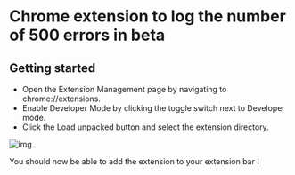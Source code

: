 # Chrome extension to log the number of 500 errors in beta

## Getting started

- Open the Extension Management page by navigating to chrome://extensions.
- Enable Developer Mode by clicking the toggle switch next to Developer mode.
- Click the Load unpacked button and select the extension directory.


![img](https://wd.imgix.net/image/BhuKGJaIeLNPW9ehns59NfwqKxF2/vOu7iPbaapkALed96rzN.png?auto=format&w=1126)

You should now be able to add the extension to your extension bar !